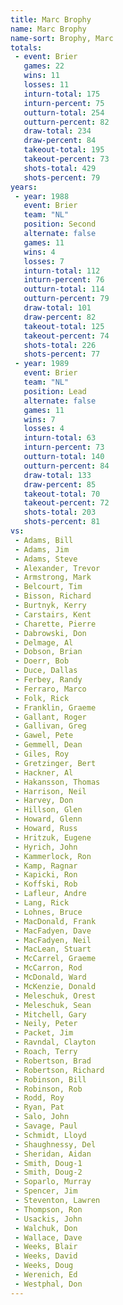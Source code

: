 ```yaml
---
title: Marc Brophy
name: Marc Brophy
name-sort: Brophy, Marc
totals:
 - event: Brier
   games: 22
   wins: 11
   losses: 11
   inturn-total: 175
   inturn-percent: 75
   outturn-total: 254
   outturn-percent: 82
   draw-total: 234
   draw-percent: 84
   takeout-total: 195
   takeout-percent: 73
   shots-total: 429
   shots-percent: 79
years:
 - year: 1988
   event: Brier
   team: "NL"
   position: Second
   alternate: false
   games: 11
   wins: 4
   losses: 7
   inturn-total: 112
   inturn-percent: 76
   outturn-total: 114
   outturn-percent: 79
   draw-total: 101
   draw-percent: 82
   takeout-total: 125
   takeout-percent: 74
   shots-total: 226
   shots-percent: 77
 - year: 1989
   event: Brier
   team: "NL"
   position: Lead
   alternate: false
   games: 11
   wins: 7
   losses: 4
   inturn-total: 63
   inturn-percent: 73
   outturn-total: 140
   outturn-percent: 84
   draw-total: 133
   draw-percent: 85
   takeout-total: 70
   takeout-percent: 72
   shots-total: 203
   shots-percent: 81
vs:
 - Adams, Bill
 - Adams, Jim
 - Adams, Steve
 - Alexander, Trevor
 - Armstrong, Mark
 - Belcourt, Tim
 - Bisson, Richard
 - Burtnyk, Kerry
 - Carstairs, Kent
 - Charette, Pierre
 - Dabrowski, Don
 - Delmage, Al
 - Dobson, Brian
 - Doerr, Bob
 - Duce, Dallas
 - Ferbey, Randy
 - Ferraro, Marco
 - Folk, Rick
 - Franklin, Graeme
 - Gallant, Roger
 - Gallivan, Greg
 - Gawel, Pete
 - Gemmell, Dean
 - Giles, Roy
 - Gretzinger, Bert
 - Hackner, Al
 - Hakansson, Thomas
 - Harrison, Neil
 - Harvey, Don
 - Hillson, Glen
 - Howard, Glenn
 - Howard, Russ
 - Hritzuk, Eugene
 - Hyrich, John
 - Kammerlock, Ron
 - Kamp, Ragnar
 - Kapicki, Ron
 - Koffski, Rob
 - Lafleur, Andre
 - Lang, Rick
 - Lohnes, Bruce
 - MacDonald, Frank
 - MacFadyen, Dave
 - MacFadyen, Neil
 - MacLean, Stuart
 - McCarrel, Graeme
 - McCarron, Rod
 - McDonald, Ward
 - McKenzie, Donald
 - Meleschuk, Orest
 - Meleschuk, Sean
 - Mitchell, Gary
 - Neily, Peter
 - Packet, Jim
 - Ravndal, Clayton
 - Roach, Terry
 - Robertson, Brad
 - Robertson, Richard
 - Robinson, Bill
 - Robinson, Rob
 - Rodd, Roy
 - Ryan, Pat
 - Salo, John
 - Savage, Paul
 - Schmidt, Lloyd
 - Shaughnessy, Del
 - Sheridan, Aidan
 - Smith, Doug-1
 - Smith, Doug-2
 - Soparlo, Murray
 - Spencer, Jim
 - Steventon, Lawren
 - Thompson, Ron
 - Usackis, John
 - Walchuk, Don
 - Wallace, Dave
 - Weeks, Blair
 - Weeks, David
 - Weeks, Doug
 - Werenich, Ed
 - Westphal, Don
---
```

